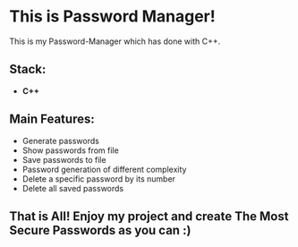 ﻿# This is Password Manager!

This is my Password-Manager which has done with C++.

## Stack:

- **C++**

## Main Features:

- Generate passwords
- Show passwords from file
- Save passwords to file
- Password generation of different complexity
- Delete a specific password by its number
- Delete all saved passwords


## That is All! Enjoy my project and create The Most Secure Passwords as you can :)

